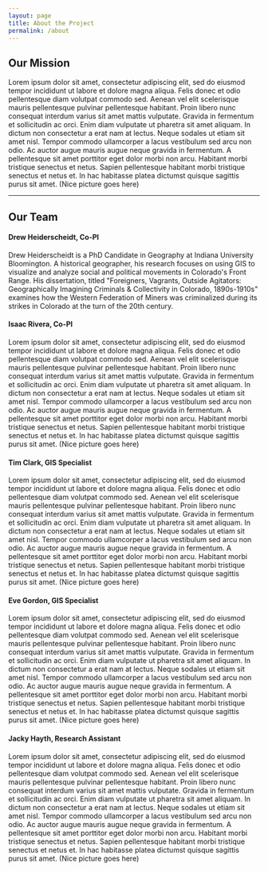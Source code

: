 ```yaml
---
layout: page
title: About the Project
permalink: /about
---
```


## Our Mission

Lorem ipsum dolor sit amet, consectetur adipiscing elit, sed do eiusmod tempor incididunt ut labore et dolore magna aliqua. Felis donec et odio pellentesque diam volutpat commodo sed. Aenean vel elit scelerisque mauris pellentesque pulvinar pellentesque habitant. Proin libero nunc consequat interdum varius sit amet mattis vulputate. Gravida in fermentum et sollicitudin ac orci. Enim diam vulputate ut pharetra sit amet aliquam. In dictum non consectetur a erat nam at lectus. Neque sodales ut etiam sit amet nisl. Tempor commodo ullamcorper a lacus vestibulum sed arcu non odio. Ac auctor augue mauris augue neque gravida in fermentum. A pellentesque sit amet porttitor eget dolor morbi non arcu. Habitant morbi tristique senectus et netus. Sapien pellentesque habitant morbi tristique senectus et netus et. In hac habitasse platea dictumst quisque sagittis purus sit amet. (Nice picture goes here)

---

## Our Team



#### Drew Heiderscheidt, Co-PI

Drew Heiderscheidt is a PhD Candidate in Geography at Indiana University Bloomington. A historical geographer, his research focuses on using GIS to visualize and analyze social and political movements in Colorado's Front Range. His dissertation, titled "Foreigners, Vagrants, Outside Agitators: Geographically Imagining Criminals & Collectivity in Colorado, 1890s-1910s" examines how the Western Federation of Miners was criminalized during its strikes in Colorado at the turn of the 20th century.

#### Isaac Rivera, Co-PI

Lorem ipsum dolor sit amet, consectetur adipiscing elit, sed do eiusmod tempor incididunt ut labore et dolore magna aliqua. Felis donec et odio pellentesque diam volutpat commodo sed. Aenean vel elit scelerisque mauris pellentesque pulvinar pellentesque habitant. Proin libero nunc consequat interdum varius sit amet mattis vulputate. Gravida in fermentum et sollicitudin ac orci. Enim diam vulputate ut pharetra sit amet aliquam. In dictum non consectetur a erat nam at lectus. Neque sodales ut etiam sit amet nisl. Tempor commodo ullamcorper a lacus vestibulum sed arcu non odio. Ac auctor augue mauris augue neque gravida in fermentum. A pellentesque sit amet porttitor eget dolor morbi non arcu. Habitant morbi tristique senectus et netus. Sapien pellentesque habitant morbi tristique senectus et netus et. In hac habitasse platea dictumst quisque sagittis purus sit amet. (Nice picture goes here)

#### Tim Clark, GIS Specialist

Lorem ipsum dolor sit amet, consectetur adipiscing elit, sed do eiusmod tempor incididunt ut labore et dolore magna aliqua. Felis donec et odio pellentesque diam volutpat commodo sed. Aenean vel elit scelerisque mauris pellentesque pulvinar pellentesque habitant. Proin libero nunc consequat interdum varius sit amet mattis vulputate. Gravida in fermentum et sollicitudin ac orci. Enim diam vulputate ut pharetra sit amet aliquam. In dictum non consectetur a erat nam at lectus. Neque sodales ut etiam sit amet nisl. Tempor commodo ullamcorper a lacus vestibulum sed arcu non odio. Ac auctor augue mauris augue neque gravida in fermentum. A pellentesque sit amet porttitor eget dolor morbi non arcu. Habitant morbi tristique senectus et netus. Sapien pellentesque habitant morbi tristique senectus et netus et. In hac habitasse platea dictumst quisque sagittis purus sit amet. (Nice picture goes here)

#### Eve Gordon, GIS Specialist

Lorem ipsum dolor sit amet, consectetur adipiscing elit, sed do eiusmod tempor incididunt ut labore et dolore magna aliqua. Felis donec et odio pellentesque diam volutpat commodo sed. Aenean vel elit scelerisque mauris pellentesque pulvinar pellentesque habitant. Proin libero nunc consequat interdum varius sit amet mattis vulputate. Gravida in fermentum et sollicitudin ac orci. Enim diam vulputate ut pharetra sit amet aliquam. In dictum non consectetur a erat nam at lectus. Neque sodales ut etiam sit amet nisl. Tempor commodo ullamcorper a lacus vestibulum sed arcu non odio. Ac auctor augue mauris augue neque gravida in fermentum. A pellentesque sit amet porttitor eget dolor morbi non arcu. Habitant morbi tristique senectus et netus. Sapien pellentesque habitant morbi tristique senectus et netus et. In hac habitasse platea dictumst quisque sagittis purus sit amet. (Nice picture goes here)

#### Jacky Hayth, Research Assistant

Lorem ipsum dolor sit amet, consectetur adipiscing elit, sed do eiusmod tempor incididunt ut labore et dolore magna aliqua. Felis donec et odio pellentesque diam volutpat commodo sed. Aenean vel elit scelerisque mauris pellentesque pulvinar pellentesque habitant. Proin libero nunc consequat interdum varius sit amet mattis vulputate. Gravida in fermentum et sollicitudin ac orci. Enim diam vulputate ut pharetra sit amet aliquam. In dictum non consectetur a erat nam at lectus. Neque sodales ut etiam sit amet nisl. Tempor commodo ullamcorper a lacus vestibulum sed arcu non odio. Ac auctor augue mauris augue neque gravida in fermentum. A pellentesque sit amet porttitor eget dolor morbi non arcu. Habitant morbi tristique senectus et netus. Sapien pellentesque habitant morbi tristique senectus et netus et. In hac habitasse platea dictumst quisque sagittis purus sit amet. (Nice picture goes here)
